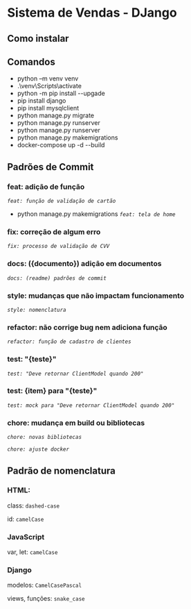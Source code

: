 # Sistema de Vendas - DJango

## Como instalar
## Comandos
- python –m venv venv
- .\venv\Scripts\activate
- python -m pip install --upgade
- pip install django
- pip install mysqlclient
- python manage.py migrate
- python manage.py runserver 
- python manage.py runserver
- python manage.py makemigrations
- docker-compose up -d --build

## Padrões de Commit
### feat: adição de função
_`feat: função de validação de cartão`_

- python manage.py makemigrations
_`feat: tela de home`_

### fix: correção de algum erro
_`fix: processo de validação de CVV`_

### docs: ({documento}) adição em documentos
_`docs: (readme) padrões de commit`_

### style: mudanças que não impactam funcionamento
_`style: nomenclatura`_

### refactor: não corrige bug nem adiciona função
_`refactor: função de cadastro de clientes`_

### test: "{teste}"
_`test: "Deve retornar ClientModel quando 200"`_

### test: {item} para "{teste}"
_`test: mock para "Deve retornar ClientModel quando 200"`_

### chore: mudança em build ou bibliotecas
_`chore: novas bibliotecas`_

_`chore: ajuste docker`_

## Padrão de nomenclatura
### HTML:
class: `dashed-case`

id: `camelCase`

### JavaScript
var, let: `camelCase`

### Django
modelos: `CamelCasePascal`

views, funções: `snake_case`

